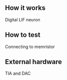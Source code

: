 

## How it works

Digital LIF neuron

## How to test

Connecting to memristor

## External hardware
TIA and DAC
